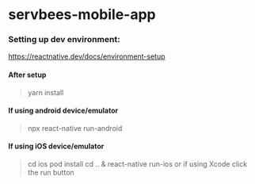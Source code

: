 # servbees-mobile-app


### Setting up dev environment:
 https://reactnative.dev/docs/environment-setup


#### After setup
> yarn install

#### If using android device/emulator
> npx react-native run-android

#### If using iOS device/emulator
> cd ios
> pod install
> cd .. & react-native run-ios
 or if using Xcode click the run button


